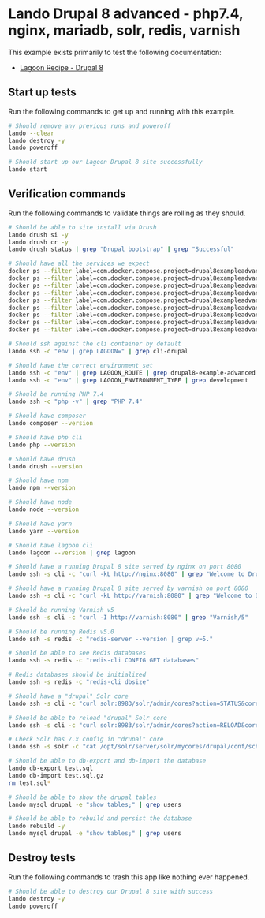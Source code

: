 Lando Drupal 8 advanced - php7.4, nginx, mariadb, solr, redis, varnish
======================================================================

This example exists primarily to test the following documentation:

* [Lagoon Recipe - Drupal 8](https://docs.lando.dev/config/lagoon.html)

Start up tests
--------------

Run the following commands to get up and running with this example.

```bash
# Should remove any previous runs and poweroff
lando --clear
lando destroy -y
lando poweroff

# Should start up our Lagoon Drupal 8 site successfully
lando start
```

Verification commands
---------------------

Run the following commands to validate things are rolling as they should.

```bash
# Should be able to site install via Drush
lando drush si -y
lando drush cr -y
lando drush status | grep "Drupal bootstrap" | grep "Successful"

# Should have all the services we expect
docker ps --filter label=com.docker.compose.project=drupal8exampleadvanced | grep Up | grep drupal8exampleadvanced_nginx_1
docker ps --filter label=com.docker.compose.project=drupal8exampleadvanced | grep Up | grep drupal8exampleadvanced_mariadb_1
docker ps --filter label=com.docker.compose.project=drupal8exampleadvanced | grep Up | grep drupal8exampleadvanced_mailhog_1
docker ps --filter label=com.docker.compose.project=drupal8exampleadvanced | grep Up | grep drupal8exampleadvanced_varnish_1
docker ps --filter label=com.docker.compose.project=drupal8exampleadvanced | grep Up | grep drupal8exampleadvanced_php_1
docker ps --filter label=com.docker.compose.project=drupal8exampleadvanced | grep Up | grep drupal8exampleadvanced_cli_1
docker ps --filter label=com.docker.compose.project=drupal8exampleadvanced | grep Up | grep drupal8exampleadvanced_solr_1
docker ps --filter label=com.docker.compose.project=drupal8exampleadvanced | grep Up | grep drupal8exampleadvanced_redis_1
docker ps --filter label=com.docker.compose.project=drupal8exampleadvanced | grep Up | grep drupal8exampleadvanced_lagooncli_1

# Should ssh against the cli container by default
lando ssh -c "env | grep LAGOON=" | grep cli-drupal

# Should have the correct environment set
lando ssh -c "env" | grep LAGOON_ROUTE | grep drupal8-example-advanced.lndo.site
lando ssh -c "env" | grep LAGOON_ENVIRONMENT_TYPE | grep development

# Should be running PHP 7.4
lando ssh -c "php -v" | grep "PHP 7.4"

# Should have composer
lando composer --version

# Should have php cli
lando php --version

# Should have drush
lando drush --version

# Should have npm
lando npm --version

# Should have node
lando node --version

# Should have yarn
lando yarn --version

# Should have lagoon cli
lando lagoon --version | grep lagoon

# Should have a running Drupal 8 site served by nginx on port 8080
lando ssh -s cli -c "curl -kL http://nginx:8080" | grep "Welcome to Drush Site-Install"

# Should have a running Drupal 8 site served by varnish on port 8080
lando ssh -s cli -c "curl -kL http://varnish:8080" | grep "Welcome to Drush Site-Install"

# Should be running Varnish v5
lando ssh -s cli -c "curl -I http://varnish:8080" | grep "Varnish/5"

# Should be running Redis v5.0
lando ssh -s redis -c "redis-server --version | grep v=5."

# Should be able to see Redis databases
lando ssh -s redis -c "redis-cli CONFIG GET databases"

# Redis databases should be initialized
lando ssh -s redis -c "redis-cli dbsize"

# Should have a "drupal" Solr core
lando ssh -s cli -c "curl solr:8983/solr/admin/cores?action=STATUS&core=drupal"

# Should be able to reload "drupal" Solr core
lando ssh -s cli -c "curl solr:8983/solr/admin/cores?action=RELOAD&core=drupal"

# Check Solr has 7.x config in "drupal" core
lando ssh -s solr -c "cat /opt/solr/server/solr/mycores/drupal/conf/schema.xml | grep solr-7.x"

# Should be able to db-export and db-import the database
lando db-export test.sql
lando db-import test.sql.gz
rm test.sql*

# Should be able to show the drupal tables
lando mysql drupal -e "show tables;" | grep users

# Should be able to rebuild and persist the database
lando rebuild -y
lando mysql drupal -e "show tables;" | grep users
```

Destroy tests
-------------

Run the following commands to trash this app like nothing ever happened.

```bash
# Should be able to destroy our Drupal 8 site with success
lando destroy -y
lando poweroff
```